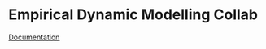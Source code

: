 # Empirical Dynamic Modelling Collab

[Documentation](https://mdap.pages.gitlab.unimelb.edu.au/edm-mdap/docs/)